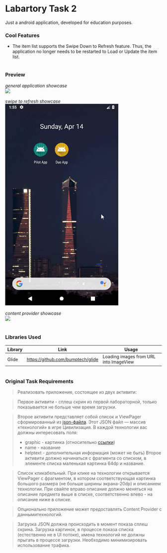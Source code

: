 # Labartory Task 2

Just a android application, developed for education purposes.


### Cool Features
- The item list supports the Swipe Down to Refresh feature. Thus, the application no longer needs to be restarted to Load or Update the item list. 


#
### Preview


*general application showcase*
<br /><img src="https://github.com/Deya360/Softawre-Development_Labs/blob/main/Lab2/screencapture1.gif"/>

*swipe to refresh showcase*
<br /><img src="https://github.com/Deya360/Softawre-Development_Labs/blob/main/Lab2/screencapture2.gif"/>

*content provider showcase*
<br /><img src="https://github.com/Deya360/Softawre-Development_Labs/blob/main/Lab2/screencapture3.gif"/>


#
### Libraries Used

| Library | Link | Usage |
| ------ | ------ | ------ |
| Glide | https://github.com/bumptech/glide | Loading images from URL into ImageView | 

#
### Original Task Requirements

>Реализовать приложение, состоящее из двух активити:

>Первое активити - сплеш скрин из первой лабораторной, только показывается не больше чем время загрузки.

>Второе активити представляет собой список и ViewPager сформированный из [json-файла][link1].
>Этот JSON файл — массив «технологий» в игре Цивилизация. В каждой технологии вас должны интересовать поля:
> - graphic - картинка (относительно [ссылки][link2])
> - name - название
> - helptext - дополнительная информация (может не быть)
>Второе активити должно начинаться с фрагмента со списком, в элементе списка маленькая картинка 64dp и название.

>Список кликабельный. При клике на технологии открывается ViewPager c фрагментом, в котором соответствующая картинка большого размера (не больше ширины экрана-20dp) и описанием технологии. При свайпе вправо описание должно меняться на описание предмета выше в списке, соответственно влево - на описание ниже в списке.

>Опционально приложение может предоставлять Content Provider с даннымитехнологий.

>Загрузка JSON должна происходить в момент показа сплеш скрина. Загрузка картинок, в процессе показа списка (естественно не в UI потоке), имена технологий не должны прыгать в процессе загрузки. Необходимо минимизировать использование трафика.


[//]: #
[link1]: https://raw.githubusercontent.com/wesleywerner/ancient-tech/02decf875616dd9692b31658d92e64a20d99f816/src/data/techs.ruleset.json
[link2]: https://raw.githubusercontent.com/wesleywerner/ancient-tech/02decf875616dd9692b31658d92e64a20d99f816/src/images/tech/advanced_flight.jpg
